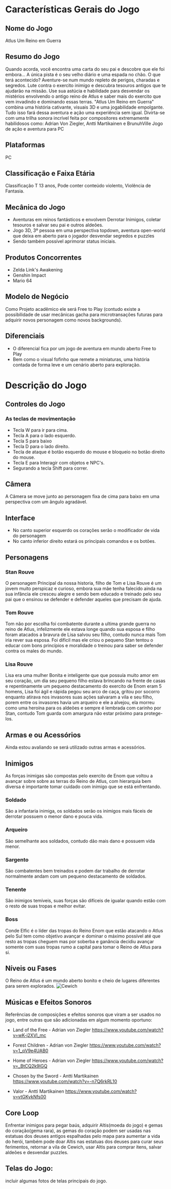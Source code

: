 # Características Gerais do Jogo
## Nome do Jogo
Atlus Um Reino em Guerra
## Resumo do Jogo
Quando acorda, você encontra uma carta do seu pai e descobre que ele foi embora…
A única pista é o seu velho diário e uma espada no chão. O que terá acontecido?
Aventure-se num mundo repleto de perigos, charadas e segredos. Lute contra o
exercito inimigo e descubra tesouros antigos que te ajudarão na missão. Use sua
astúcia e habilidade para desvendar os mistérios envolvendo o antigo reino de
Atlus e saber mais do exercito que vem invadindo e dominando essas terras.
"Atlus Um Reino em Guerra" combina uma história cativante, visuais 3D e
uma jogabilidade empolgante. Tudo isso fará dessa aventura e ação uma experiência
sem igual.
Divirta-se com uma trilha sonora incrível feita por compositores extremamente
habilidosos como: Adrian Von Ziegler, Antti Martikainen e BrunuhVille
Jogo de ação e aventura para PC

## Plataformas
PC

## Classificação e Faixa Etária
Classificação T 13 anos, Pode conter conteúdo violento, Violência de Fantasia.

## Mecânica do Jogo
* Aventuras em reinos fantásticos e envolvem Derrotar Inimigos, coletar tesouros e
salvar seu pai e outros aldeões.
* Jogo 3D, 3º pessoa em uma perspectiva topdown, aventura open-world que deixa em
aberto para o jogador desvendar segredos e puzzles
* Sendo também possível aprimorar status iniciais.

## Produtos Concorrentes
* Zelda Link's Awakening
* Genshin Impact
* Mario 64

## Modelo de Negócio
Como Projeto acadêmico ele será Free to Play (contudo existe a possibilidade de
usar mecânicas gacha para microtransações futuras para adquirir novos personagem
como novos backgrounds).

## Diferenciais
* O diferencial fica por um jogo de aventura em mundo aberto Free to Play
* Bem como o visual fofinho que remete a miniaturas, uma história contada de
forma leve e um cenário aberto para exploração.

# Descrição do Jogo
## Controles do Jogo
### As teclas de movimentação
* Tecla W para ir para cima.
* Tecla A para o lado esquerdo.
* Tecla S para baixo
* Tecla D para o lado direito.
* Tecla de ataque é botão esquerdo do mouse e bloqueio no botão direito do mouse.
* Tecla E para Interagir com objetos e NPC's.
* Segurando a tecla Shift para correr.

## Câmera
A Câmera se move junto ao personagem fixa de cima para baixo em uma
perspectiva com um ângulo agradável.
## Interface
* No canto superior esquerdo os corações serão o modificador de vida do personagem
* No canto inferior direito estará os principais comandos e os botões.

## Personagens
### Stan Rouve
O personagem Principal da nossa historia, filho de Tom e Lisa Rouve é um jovem
muito perspicaz e curioso, embora sua mãe tenha falecido ainda na sua infância
ele cresceu alegre e sendo bem educado e treinado pelo seu pai que o ensinou
se defender e defender aqueles que precisam de ajuda.

### Tom Rouve
Tom não por escolha foi combatente durante a ultima grande guerra no reino de Atlus,
infelizmente ele estava longe quando sua esposa e filho foram atacados a bravura de
Lisa salvou seu filho, contudo nunca mais Tom iria rever sua esposa. Foi dificil
mas ele criou o pequeno Stan tentou o educar com bons princípios e moralidade o
treinou para saber se defender contra os males do mundo.

### Lisa Rouve
Lisa era uma mulher Bonita e inteligente que que possuía muito amor em seu coração,
um dia seu pequeno filho estava brincando na frente de casas e repentinamente um
pequeno destacamento do exercito de Enom  eram 5 homens, Lisa foi ágil e rápida pegou
seu arco de caça, gritou por socorro enquanto atirava nos invasores suas ações
salvaram a vila e seu filho, porem entre os invasores havia um arqueiro e ele a
alvejou, ela morreu como uma heroína para os aldeões e sempre é lembrada com carinho
por Stan, contudo Tom guarda com amargura não estar próximo para protege-los.

## Armas e ou Acessórios
Ainda estou avaliando se será utilizado outras armas e acessórios.

## Inimigos
As forças inimigas são compostas pelo exercito de Enom que voltou a avançar sobre
sobre as terras do Reino de Atlus, com hierarquia bem diversa é importante tomar
cuidado com inimigo que se está enfrentando.

### Soldado
São a infantaria inimiga, os soldados serão os inimigos mais fáceis de derrotar
possuem o menor dano e pouca vida.
![]()

### Arqueiro
São semelhante aos soldados, contudo dão mais dano e possuem vida menor.
![]()

### Sargento
São combatentes bem treinados e podem dar trabalho de derrotar normalmente andam
com um pequeno destacamento de soldados.
![]()

### Tenente
São inimigos temíveis, suas forças são difíceis de igualar quando estão com o resto
de suas tropas e melhor evitar.
![]()

### Boss
Conde Elfic é o líder das tropas do Reino Enom que estão atacando o Atlus pelo Sul
tem como objetivo avançar e dominar o máximo possível até que resto as tropas cheguem
mas por soberba e ganância decidiu avançar somente com suas tropas rumo a capital para
tomar o Reino de Atlus para si.
![]()


## Níveis ou Fases
O Reino de Atlus é um mundo aberto bonito e cheio de lugares diferentes para serem
explorados.
![Cewich](https://ibb.co/P6rfW4z)

## Músicas e Efeitos Sonoros
Referências de composições e efeitos sonoros que viram a ser usados no jogo, entre
outras que são adicionadas em algum momento oportuno:

* Land of the Free - Adrian von Ziegler <https://www.youtube.com/watch?v=wK-j2XVl_mc>

* Forest Children - Adrian von Ziegler <https://www.youtube.com/watch?v=1_qV9e4UAB0>

* Home of Heroes - Adrian von Ziegler <https://www.youtube.com/watch?v=_BtCQ2k9lGQ>

* Chosen by the Sword - Antti Martikainen <https://www.youtube.com/watch?v=-n7Q6rkRL10>

* Valor - Antti Martikainen <https://www.youtube.com/watch?v=vtGKykNfs00>

## Core Loop
Enfrentar inimigos para pegar baús, adquirir Altis(moeda do jogo) e gemas do coração(gema rara),
as gemas do coração podem ser usadas nas estatuas dos deuses antigos espalhadas pelo
mapa para aumentar a vida do herói, também pode doar Altis nas estatuas dos deuses
para curar seus ferimentos, retornar a vila de Cewich, usar Altis para comprar itens,
salvar aldeões e desvendar puzzles.

## Telas do Jogo:
incluir algumas fotos de telas principais do jogo.
![]()
